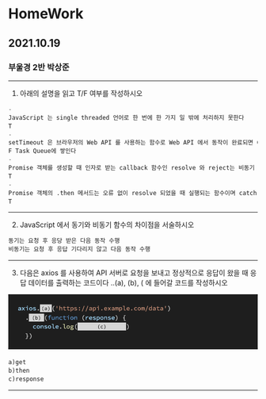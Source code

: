 

# HomeWork

## 2021.10.19

### 부울경 2반 박상준
---

1. 아래의 설명을 읽고 T/F 여부를 작성하시오

```python
-
JavaScript 는 single threaded 언어로 한 번에 한 가지 일 밖에 처리하지 못한다
T
-
setTimeout 은 브라우저의 Web API 를 사용하는 함수로 Web API 에서 동작이 완료되면 Call Stack 에 바로 할당된다
F Task Queue에 쌓인다
-
Promise 객체를 생성할 때 인자로 받는 callback 함수인 resolve 와 reject는 비동기 처리가 성공 실패했을 경우 전달할 인자와 함께 호출된다
T
-
Promise 객체의 .then 메서드는 오류 없이 resolve 되었을 때 실행되는 함수이며 catch 메서드는 도중에 오류가 발생하여 reject 되었을 때 실행되는 함수이다
T
```
---

2. JavaScript 에서 동기와 비동기 함수의 차이점을 서술하시오

```python
동기는 요청 후 응당 받은 다음 동작 수행
비동기는 요청 후 응답 기다리지 않고 다음 동작 수행
```
---

3. 다음은 axios 를 사용하여 API 서버로 요청을 보내고 정상적으로 응답이 왔을 때 응답
  데이터를 출력하는 코드이다 ..(a), (b), ( 에 들어갈 코드를 작성하시오

  ![image-20211101214145587](https://raw.githubusercontent.com/BabSangJune/typora_imgs/main/img/image-20211101214145587.png)
```python
a)get
b)then
c)response
```
---